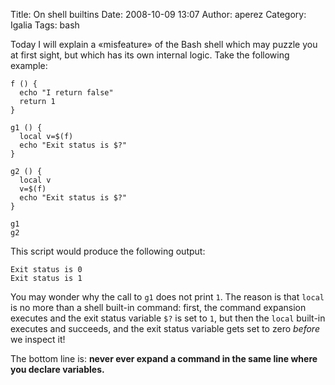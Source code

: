 Title: On shell builtins
Date: 2008-10-09 13:07
Author: aperez
Category: Igalia
Tags: bash

Today I will explain a «misfeature» of the Bash shell which may puzzle
you at first sight, but which has its own internal logic. Take the
following example:

    f () {
      echo "I return false"
      return 1
    }

    g1 () {
      local v=$(f)
      echo "Exit status is $?"
    }

    g2 () {
      local v
      v=$(f)
      echo "Exit status is $?"
    }

    g1
    g2

This script would produce the following output:

    Exit status is 0
    Exit status is 1

You may wonder why the call to `g1` does not print `1`. The reason is
that `local` is no more than a shell built-in command: first, the
command expansion executes and the exit status variable `$?` is set to
`1`, but then the `local` built-in executes and succeeds, and the exit
status variable gets set to zero *before* we inspect it!

The bottom line is: **never ever expand a command in the same line where
you declare variables.**
